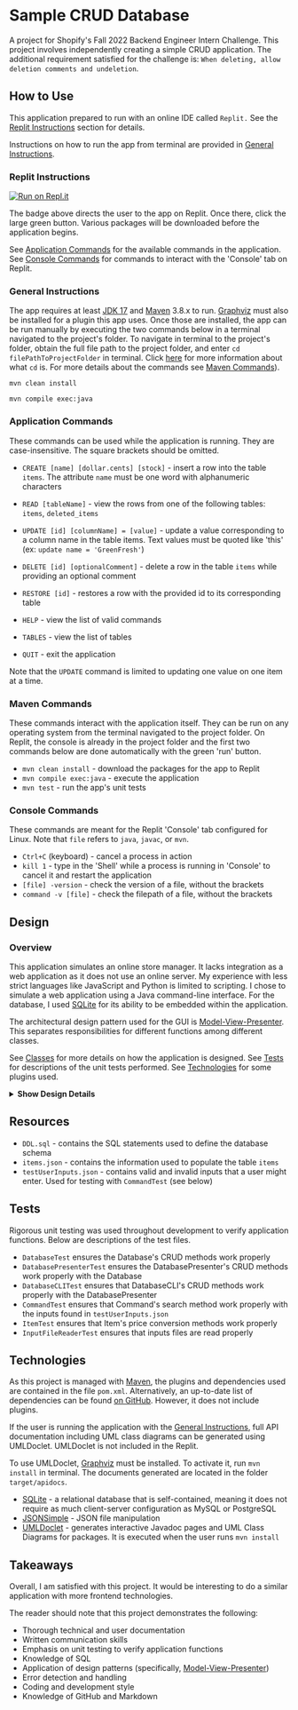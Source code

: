 # Sample CRUD Database

A project for Shopify's Fall 2022 Backend Engineer Intern Challenge. This project involves independently creating a simple CRUD application. The additional requirement satisfied for the challenge is: `When deleting, allow deletion comments and undeletion`.

## How to Use

This application prepared to run with an online IDE called `Replit.` See the [Replit Instructions](#replit-instructions) section for details.

Instructions on how to run the app from terminal are provided in [General Instructions](#general-instructions).

### Replit Instructions

[![Run on Repl.it](https://repl.it/badge/github/cyberphoria/Sample-CRUD-Backend)](https://replit.com/@liamtripp/Sample-CRUD-Backend)

The badge above directs the user to the app on Replit. Once there, click the large green button. Various packages will be downloaded before the application begins. 

See [Application Commands](#application-commands) for the available commands in the application. See [Console Commands](#console-commands) for commands to interact with the 'Console' tab on Replit.

### General Instructions

The app requires at least [JDK 17](https://www.oracle.com/java/technologies/downloads/) and [Maven](https://maven.apache.org/download.cgi) 3.8.x to run. [Graphviz](https://graphviz.org/download/) must also be installed for a plugin this app uses. Once those are installed, the app can be run manually by executing the two commands below in a terminal navigated to the project's folder. To navigate in terminal to the project's folder, obtain the full file path to the project folder, and enter `cd filePathToProjectFolder` in terminal. Click [here](https://en.wikipedia.org/wiki/Cd_(command)#Usage) for more information about what `cd` is. For more details about the commands see [Maven Commands](#maven-commands)).

```mvn clean install```

```mvn compile exec:java```

### Application Commands

These commands can be used while the application is running. They are case-insensitive. The square brackets should be omitted.

* `CREATE [name] [dollar.cents] [stock]` - insert a row into the table `items`. The attribute `name` must be one word with alphanumeric characters

* `READ [tableName]` - view the rows from one of the following tables: `items`, `deleted_items`

* `UPDATE [id] [columnName] = [value]` - update a value corresponding to a column name in the table items. Text values must be quoted like 'this' (ex: `update name = 'GreenFresh'`)

* `DELETE [id] [optionalComment]` - delete a row in the table `items` while providing an optional comment

* `RESTORE [id]` - restores a row with the provided id to its corresponding table

* `HELP` - view the list of valid commands

* `TABLES` - view the list of tables

* `QUIT` - exit the application

Note that the `UPDATE` command is limited to updating one value on one item at a time.

### Maven Commands 

These commands interact with the application itself. They can be run on any operating system from the terminal navigated to the project folder. On Replit, the console is already in the project folder and the first two commands below are done automatically with the green 'run' button.

* `mvn clean install` - download the packages for the app to Replit
* `mvn compile exec:java` - execute the application
* `mvn test` - run the app's unit tests

### Console Commands

These commands are meant for the Replit 'Console' tab configured for Linux. Note that `file` refers to `java`, `javac`, or `mvn`.

* `Ctrl+C` (keyboard) - cancel a process in action
* `kill 1` - type in the 'Shell' while a process is running in 'Console' to cancel it and restart the application
* `[file] -version` - check the version of a file, without the brackets
* `command -v [file]` - check the filepath of a file, without the brackets

## Design

### Overview

This application simulates an online store manager. It lacks integration as a web application as it does not use an online server. My experience with less strict languages like JavaScript and Python is limited to scripting. I chose to simulate a web application using a Java command-line interface. For the database, I used [SQLite](https://github.com/xerial/sqlite-jdbc) for its ability to be embedded within the application. 

The architectural design pattern used for the GUI is [Model-View-Presenter](https://en.wikipedia.org/wiki/Model%E2%80%93view%E2%80%93presenter). This separates responsibilities for different functions among different classes.

See [Classes](#classes) for more details on how the application is designed. See [Tests](#tests) for descriptions of the unit tests performed. See [Technologies](#technologies) for some plugins used.

<details>
  <summary><b>Show Design Details</b></summary>
<br>

### Details

The method to run this application is found in the file `DatabaseBackend`. It begins a loop that prompts the user for input in the form of a [Command](#application-commands) and displays an appropriate output. This loop continues until the user enters `QUIT`.

The tables for this project are `items` and `deleted_items`. Both contain `Items`, which each have an id, name, price, and stock. Id is specified by the SQL database. `DeletedItem`, a subclass of Item, may contain an optional comment.

When an Item is deleted from a table using the `DELETE` Command, it is inserted into the `deleted_items` table. The `RESTORE` Command deletes the item from the `deleted_items` table, returning the DeletedItem to its original table as an item.

Commands are processed by pattern-matching and group capturing with Regex. The captured input groups are passed and formatted for the SQL database before being executed. The Regex group capturing limits the application to whatever is hard-coded. It favors security by disallowing input that doesn't match the required format. 

### Classes

Class descriptions and UML class diagrams are provided for an overview of the system. They were generated using the [UMLDoclet](https://github.com/talsma-ict/umldoclet) plugin (more details under [Technologies](#technologies)).

#### Class Descriptions

All classes and almost all methods are fully documented. Below are the class descriptions.

<img src="images/all_classes.png" alt="Class Descriptions">

#### Package Dependencies

This diagram illustrates the relationship between the application's packages. The packages for the project are divided amongst the `view`, `presenter`, and `model` per the Model-View-Presenter pattern. `backend` contains the main method. `org.json.simple` is a [dependency](#technologies).

<img src="images/package-dependencies.png" alt="Package Overview">

<br>
<br>
<details>
  <summary><b>Show Class Diagrams</b></summary>
  
### UML Class Diagrams

#### Model

The `model` package contains the main Model class, `Database`. It also contains the `Item` classes, an [enumeration](https://en.wikipedia.org/wiki/Enumerated_type) for the names of the SQL tables (accessed by all packages), and `InputFileReader` to read files used for initializing the Database and testing. 

<img src="images/model.png" alt="Model">

#### Presenter

The `presenter` package only contains the main Presenter class, `DatabasePresenter`. In hindsight, DatabasePresenter could have contained methods to format input Strings for the View and returned Strings instead of returning `Items`.

<img src="images/presenter.png" alt="Presenter">

#### View
  
The `view` package contains the main View class, `DatabaseCLI`, as well as a [Command](#application-commands) enumeration and InputMatcher helper class.

<img src="images/view.png" alt="View">

#### Backend

Backend creates the `Database`, `DatabasePresenter`, and `DatabaseCLI` before beginning the input loop.

<img src="images/backend.png" alt="Backend">

</details>
</details>
  
## Resources

* `DDL.sql` - contains the SQL statements used to define the database schema
* `items.json` - contains the information used to populate the table `items`
* `testUserInputs.json` - contains valid and invalid inputs that a user might enter. Used for testing with `CommandTest` (see below)

## Tests

Rigorous unit testing was used throughout development to verify application functions. Below are descriptions of the test files.

 * `DatabaseTest` ensures the Database's CRUD methods work properly
 * `DatabasePresenterTest` ensures the DatabasePresenter's CRUD methods work properly with the Database
 * `DatabaseCLITest` ensures that DatabaseCLI's CRUD methods work properly with the DatabasePresenter
 * `CommandTest` ensures that Command's search method work properly with the inputs found in `testUserInputs.json`
 * `ItemTest` ensures that Item's price conversion methods work properly
 * `InputFileReaderTest` ensures that inputs files are read properly

## Technologies

As this project is managed with [Maven](https://maven.apache.org/), the plugins and dependencies used are contained in the file `pom.xml`. Alternatively, an up-to-date list of dependencies can be found [on GitHub](https://github.com/cyberphoria/Sample-CRUD-Backend/network/dependencies). However, it does not include plugins.

If the user is running the application with the [General Instructions](#general-instructions), full API documentation including UML class diagrams can be generated using UMLDoclet. UMLDoclet is not included in the Replit.

To use UMLDoclet, [Graphviz](https://graphviz.org/download/) must be installed. To activate it, run `mvn install` in terminal. The documents generated are located in the folder `target/apidocs`.

* [SQLite](https://github.com/xerial/sqlite-jdbc) - a relational database that is self-contained, meaning it does not require as much client-server configuration as MySQL or PostgreSQL
* [JSONSimple](https://github.com/fangyidong/json-simple) - JSON file manipulation
* [UMLDoclet](https://github.com/talsma-ict/umldoclet) - generates interactive Javadoc pages and UML Class Diagrams for packages. It is executed when the user runs ```mvn install```

## Takeaways 

Overall, I am satisfied with this project. It would be interesting to do a similar application with more frontend technologies.

The reader should note that this project demonstrates the following: 

* Thorough technical and user documentation
* Written communication skills
* Emphasis on unit testing to verify application functions
* Knowledge of SQL
* Application of design patterns (specifically, [Model-View-Presenter](https://en.wikipedia.org/wiki/Model%E2%80%93view%E2%80%93presenter))
* Error detection and handling
* Coding and development style
* Knowledge of GitHub and Markdown
